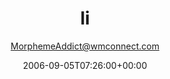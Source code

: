 ---
title: 'li'
posts: 10
hash: 't540'
author: 'MorphemeAddict@wmconnect.com'
date: 2006-09-05T07:26:00+00:00
sources:
  - http://forums.tokipona.org/viewtopic.php%3Ft=540.html
---